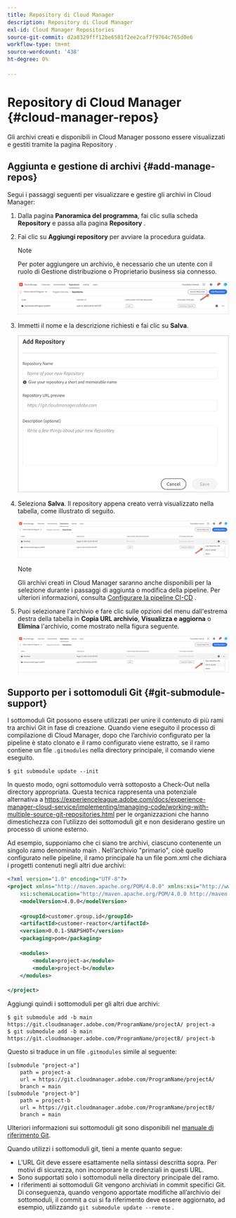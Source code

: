 ```yaml
---
title: Repository di Cloud Manager
description: Repository di Cloud Manager
exl-id: Cloud Manager Repositories
source-git-commit: d2a8329fff12be6581f2ee2caf7f9764c765d0e6
workflow-type: tm+mt
source-wordcount: '438'
ht-degree: 0%

---
```


# Repository di Cloud Manager {#cloud-manager-repos}

Gli archivi creati e disponibili in Cloud Manager possono essere visualizzati e gestiti tramite la pagina Repository .

## Aggiunta e gestione di archivi {#add-manage-repos}

Segui i passaggi seguenti per visualizzare e gestire gli archivi in Cloud Manager:

1. Dalla pagina **Panoramica del programma**, fai clic sulla scheda **Repository** e passa alla pagina **Repository** .

1. Fai clic su **Aggiungi repository** per avviare la procedura guidata.

   >[!NOTE]
   >Per poter aggiungere un archivio, è necessario che un utente con il ruolo di Gestione distribuzione o Proprietario business sia connesso.

   ![](assets/repos/create-repo2.png)


1. Immetti il nome e la descrizione richiesti e fai clic su **Salva**.

   ![](assets/repos/repo-1.png)

1. Seleziona **Salva**. Il repository appena creato verrà visualizzato nella tabella, come illustrato di seguito.

   ![](assets/repos/create-repo3.png)

   >[!NOTE]
   >Gli archivi creati in Cloud Manager saranno anche disponibili per la selezione durante i passaggi di aggiunta o modifica della pipeline. Per ulteriori informazioni, consulta [Configurare la pipeline CI-CD](https://experienceleague.adobe.com/docs/experience-manager-cloud-service/implementing/using-cloud-manager/configure-pipeline.html?lang=en) .

1. Puoi selezionare l&#39;archivio e fare clic sulle opzioni del menu dall&#39;estrema destra della tabella in **Copia URL archivio**, **Visualizza e aggiorna** o **Elimina** l&#39;archivio, come mostrato nella figura seguente.

   ![](assets/repos/create-repo3.png)


## Supporto per i sottomoduli Git {#git-submodule-support}

I sottomoduli Git possono essere utilizzati per unire il contenuto di più rami tra archivi Git in fase di creazione. Quando viene eseguito il processo di compilazione di Cloud Manager, dopo che l’archivio configurato per la pipeline è stato clonato e il ramo configurato viene estratto, se il ramo contiene un file `.gitmodules` nella directory principale, il comando viene eseguito.

```
$ git submodule update --init
```

In questo modo, ogni sottomodulo verrà sottoposto a Check-Out nella directory appropriata. Questa tecnica rappresenta una potenziale alternativa a https://experienceleague.adobe.com/docs/experience-manager-cloud-service/implementing/managing-code/working-with-multiple-source-git-repositories.html per le organizzazioni che hanno dimestichezza con l’utilizzo dei sottomoduli git e non desiderano gestire un processo di unione esterno.

Ad esempio, supponiamo che ci siano tre archivi, ciascuno contenente un singolo ramo denominato main . Nell’archivio &quot;primario&quot;, cioè quello configurato nelle pipeline, il ramo principale ha un file pom.xml che dichiara i progetti contenuti negli altri due archivi:

```xml
<?xml version="1.0" encoding="UTF-8"?>
<project xmlns="http://maven.apache.org/POM/4.0.0" xmlns:xsi="http://www.w3.org/2001/XMLSchema-instance"
    xsi:schemaLocation="http://maven.apache.org/POM/4.0.0 http://maven.apache.org/maven-v4_0_0.xsd">
    <modelVersion>4.0.0</modelVersion>
   
    <groupId>customer.group.id</groupId>
    <artifactId>customer-reactor</artifactId>
    <version>0.0.1-SNAPSHOT</version>
    <packaging>pom</packaging>
   
    <modules>
        <module>project-a</module>
        <module>project-b</module>
    </modules>
   
</project>
```

Aggiungi quindi i sottomoduli per gli altri due archivi:

```
$ git submodule add -b main https://git.cloudmanager.adobe.com/ProgramName/projectA/ project-a
$ git submodule add -b main https://git.cloudmanager.adobe.com/ProgramName/projectB/ project-b
```

Questo si traduce in un file `.gitmodules` simile al seguente:

```
[submodule "project-a"]
    path = project-a
    url = https://git.cloudmanager.adobe.com/ProgramName/projectA/
    branch = main
[submodule "project-b"]
    path = project-b
    url = https://git.cloudmanager.adobe.com/ProgramName/projectB/
    branch = main
```

Ulteriori informazioni sui sottomoduli git sono disponibili nel [manuale di riferimento Git](https://git-scm.com/book/en/v2/Git-Tools-Submodules).

Quando utilizzi i sottomoduli git, tieni a mente quanto segue:

* L’URL Git deve essere esattamente nella sintassi descritta sopra. Per motivi di sicurezza, non incorporare le credenziali in questi URL.
* Sono supportati solo i sottomoduli nella directory principale del ramo.
* I riferimenti ai sottomoduli Git vengono archiviati in commit specifici Git. Di conseguenza, quando vengono apportate modifiche all’archivio dei sottomoduli, il commit a cui si fa riferimento deve essere aggiornato, ad esempio, utilizzando `git submodule update --remote` .

